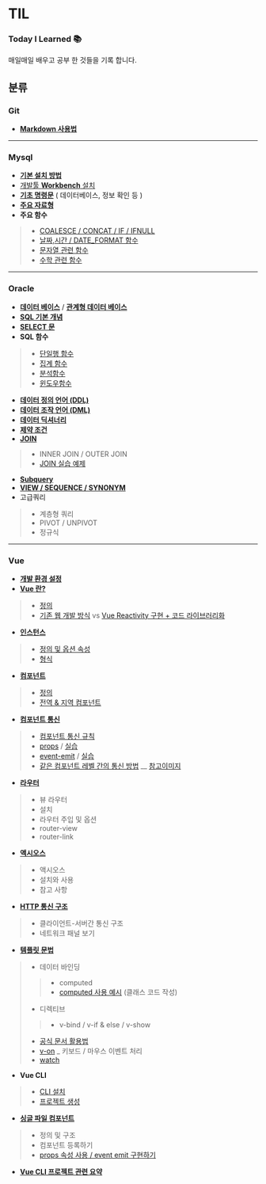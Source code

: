 # TIL 
### Today I Learned 📚
매일매일 배우고 공부 한 것들을 기록 합니다. 

## 분류 
### Git 
 + [**Markdown 사용법**](https://github.com/friedegg818/TIL/blob/master/git/%EB%A7%88%ED%81%AC%EB%8B%A4%EC%9A%B4%20%EC%82%AC%EC%9A%A9%EB%B2%95)
* * * 
### Mysql 
 + [**기본 설치 방법**](https://github.com/friedegg818/TIL/blob/master/mysql/0.%20%EA%B8%B0%EB%B3%B8%20%EC%84%A4%EC%B9%98.txt)
 + [개발툴 **Workbench** 설치](https://github.com/friedegg818/TIL/blob/master/mysql/1.%20workbench%20%EC%84%A4%EC%B9%98.md)
 + [**기초 명령문**](https://github.com/friedegg818/TIL/blob/master/mysql/2.%20%EA%B8%B0%EC%B4%88%20%EB%AA%85%EB%A0%B9%EB%AC%B8.md) ( 데이터베이스, 정보 확인 등 ) 
 + [**주요 자료형**](https://github.com/friedegg818/TIL/blob/master/mysql/3.%20%EC%A3%BC%EC%9A%94%20%EC%9E%90%EB%A3%8C%ED%98%95.md)
 + **주요 함수**
 > - [COALESCE / CONCAT / IF / IFNULL](https://github.com/friedegg818/TIL/blob/master/mysql/4.%20%EC%A3%BC%EC%9A%94%20%ED%95%A8%EC%88%98.md)
 > - [날짜,시간 / DATE_FORMAT 함수](https://github.com/friedegg818/TIL/blob/master/mysql/4.%20%EC%A3%BC%EC%9A%94%ED%95%A8%EC%88%98(%EB%82%A0%EC%A7%9C%2C%EC%8B%9C%EA%B0%84).md)  
 > - [문자열 관련 함수](https://github.com/friedegg818/TIL/blob/master/mysql/4.%20%EC%A3%BC%EC%9A%94%20%ED%95%A8%EC%88%98%20(%EB%AC%B8%EC%9E%90%EC%97%B4%20%EA%B4%80%EB%A0%A8).md)
 > - [수학 관련 함수](https://github.com/friedegg818/TIL/blob/master/mysql/4.%20%EC%A3%BC%EC%9A%94%20%ED%95%A8%EC%88%98%20(%EC%88%98%ED%95%99%20%EA%B4%80%EB%A0%A8).md)
* * * 
### Oracle
 + [**데이터 베이스**](https://github.com/friedegg818/TIL/blob/master/Oracle/1.%EB%8D%B0%EC%9D%B4%ED%84%B0%EB%B2%A0%EC%9D%B4%EC%8A%A4.md) / [**관계형 데이터 베이스**](https://github.com/friedegg818/TIL/blob/master/Oracle/2.%20%EA%B4%80%EA%B3%84%ED%98%95%20%EB%8D%B0%EC%9D%B4%ED%84%B0%20%EB%B2%A0%EC%9D%B4%EC%8A%A4.md)
 + [**SQL 기본 개념**](https://github.com/friedegg818/TIL/blob/master/Oracle/3.%EA%B8%B0%EB%B3%B8%EC%A0%81%EC%9D%B8%20SQL.md)
 + [**SELECT 문**](https://github.com/friedegg818/TIL/blob/master/Oracle/4.SELECT%EB%AC%B8%20.md)
 + **SQL 함수** 
 > - [단일행 함수](https://github.com/friedegg818/TIL/blob/master/Oracle/5.%20%EB%8B%A8%EC%9D%BC%ED%96%89%20%ED%95%A8%EC%88%98.md)
 > - [집계 함수](https://github.com/friedegg818/TIL/blob/master/Oracle/6.%EC%A7%91%EA%B3%84%ED%95%A8%EC%88%98.md)
 > - [분석함수](https://github.com/friedegg818/TIL/blob/master/Oracle/7.%EB%B6%84%EC%84%9D%ED%95%A8%EC%88%98.md)
 > - [윈도우함수](https://github.com/friedegg818/TIL/blob/master/Oracle/8.%EC%9C%88%EB%8F%84%EC%9A%B0%ED%95%A8%EC%88%98.md)
 + [**데이터 정의 언어 (DDL)**](https://github.com/friedegg818/TIL/blob/master/Oracle/9.%20%EB%8D%B0%EC%9D%B4%ED%84%B0%20%EC%A0%95%EC%9D%98%20%EC%96%B8%EC%96%B4.md)
 + [**데이터 조작 언어 (DML)**](https://github.com/friedegg818/TIL/blob/master/Oracle/10.%20%EB%8D%B0%EC%9D%B4%ED%84%B0%20%EC%A1%B0%EC%9E%91%20%EC%96%B8%EC%96%B4.md)
 + [**데이터 딕셔너리**](https://github.com/friedegg818/TIL/blob/master/Oracle/11.%20%EB%8D%B0%EC%9D%B4%ED%84%B0%20%EB%94%95%EC%85%94%EB%84%88%EB%A6%AC.md)
 + [**제약 조건**](https://github.com/friedegg818/TIL/blob/master/Oracle/12.%20%EC%A0%9C%EC%95%BD%EC%A1%B0%EA%B1%B4.md)
 + [**JOIN**](https://github.com/friedegg818/TIL/blob/master/Oracle/13.%20%EC%A1%B0%EC%9D%B8.md)
 > - INNER JOIN / OUTER JOIN 
 > - [JOIN 실습 예제](https://github.com/friedegg818/TIL/blob/master/Oracle/13-1.%20%EC%A1%B0%EC%9D%B8%20%EC%8B%A4%EC%8A%B5.sql)
 + [**Subquery**](https://github.com/friedegg818/TIL/blob/master/Oracle/14.%20%EC%84%9C%EB%B8%8C%EC%BF%BC%EB%A6%AC.sql)
 + [**VIEW / SEQUENCE / SYNONYM**](https://github.com/friedegg818/TIL/blob/master/Oracle/15.%20%EB%B7%B0,%20%EC%8B%9C%ED%80%80%EC%8A%A4,%20%EC%8B%9C%EB%85%B8%EB%8B%98.md)
 + 고급쿼리 
 > - 계층형 쿼리 
 > - PIVOT / UNPIVOT
 > - 정규식
* * * 
### Vue 
 + [**개발 환경 설정**](https://github.com/friedegg818/TIL/blob/master/Vue/0.%20%EA%B0%9C%EB%B0%9C%20%ED%99%98%EA%B2%BD%20%EC%84%A4%EC%A0%95/%EA%B0%9C%EB%B0%9C%20%ED%99%98%EA%B2%BD%20%EC%84%A4%EC%A0%95.md)
 + [**Vue 란?**](https://github.com/friedegg818/TIL/tree/master/Vue/1.%20Vue.js) 
 > - [정의](https://github.com/friedegg818/TIL/blob/master/Vue/1.%20Vue.js/1.%20Vue%20%EC%A0%95%EC%9D%98.png) 
 > - [기존 웹 개발 방식](https://github.com/friedegg818/TIL/blob/master/Vue/1.%20Vue.js/2.%20web-dev.html) vs [Vue Reactivity 구현 + 코드 라이브러리화](https://github.com/friedegg818/TIL/blob/master/Vue/1.%20Vue.js/3.%20vue-way.html) 
 + [**인스턴스**](https://github.com/friedegg818/TIL/tree/master/Vue/2.%20%EC%9D%B8%EC%8A%A4%ED%84%B4%EC%8A%A4)
 > - [정의 및 옵션 속성](https://github.com/friedegg818/TIL/blob/master/Vue/2.%20%EC%9D%B8%EC%8A%A4%ED%84%B4%EC%8A%A4/About%20%EC%9D%B8%EC%8A%A4%ED%84%B4%EC%8A%A4.md)
 > - [형식](https://github.com/friedegg818/TIL/blob/master/Vue/2.%20%EC%9D%B8%EC%8A%A4%ED%84%B4%EC%8A%A4/instance.html)
 + [**컴포넌트**](https://github.com/friedegg818/TIL/tree/master/Vue/3.%20%EC%BB%B4%ED%8F%AC%EB%84%8C%ED%8A%B8)
 > - [정의](https://github.com/friedegg818/TIL/blob/master/Vue/3.%20%EC%BB%B4%ED%8F%AC%EB%84%8C%ED%8A%B8/%EC%BB%B4%ED%8F%AC%EB%84%8C%ED%8A%B8.md)
 > - [전역 & 지역 컴포넌트](https://github.com/friedegg818/TIL/blob/master/Vue/3.%20%EC%BB%B4%ED%8F%AC%EB%84%8C%ED%8A%B8/%EC%BB%B4%ED%8F%AC%EB%84%8C%ED%8A%B8.md)
 + [**컴포넌트 통신**](https://github.com/friedegg818/TIL/tree/master/Vue/4.%20%EC%BB%B4%ED%8F%AC%EB%84%8C%ED%8A%B8%20%ED%86%B5%EC%8B%A0)
 > - [컴포넌트 통신 규칙](https://github.com/friedegg818/TIL/blob/master/Vue/4.%20%EC%BB%B4%ED%8F%AC%EB%84%8C%ED%8A%B8%20%ED%86%B5%EC%8B%A0/%EC%BB%B4%ED%8F%AC%EB%84%8C%ED%8A%B8%20%ED%86%B5%EC%8B%A0%20%EA%B7%9C%EC%B9%99.md)
 > - [props](https://github.com/friedegg818/TIL/blob/master/Vue/4.%20%EC%BB%B4%ED%8F%AC%EB%84%8C%ED%8A%B8%20%ED%86%B5%EC%8B%A0/props%20%EC%86%8D%EC%84%B1.md) / [실습](https://github.com/friedegg818/TIL/blob/master/Vue/4.%20%EC%BB%B4%ED%8F%AC%EB%84%8C%ED%8A%B8%20%ED%86%B5%EC%8B%A0/props.html)
 > - [event-emit](https://github.com/friedegg818/TIL/blob/master/Vue/4.%20%EC%BB%B4%ED%8F%AC%EB%84%8C%ED%8A%B8%20%ED%86%B5%EC%8B%A0/event%20emit.md) / [실습](https://github.com/friedegg818/TIL/blob/master/Vue/4.%20%EC%BB%B4%ED%8F%AC%EB%84%8C%ED%8A%B8%20%ED%86%B5%EC%8B%A0/event-emit.html)
 > - [같은 컴포넌트 레벨 간의 통신 방법](https://github.com/friedegg818/TIL/blob/master/Vue/4.%20%EC%BB%B4%ED%8F%AC%EB%84%8C%ED%8A%B8%20%ED%86%B5%EC%8B%A0/component-same-level.html) __ [참고이미지](https://github.com/friedegg818/TIL/blob/master/Vue/img/%EC%9D%91%EC%9A%A92.png)
 + [**라우터**](https://github.com/friedegg818/TIL/blob/master/Vue/5.%20%EB%9D%BC%EC%9A%B0%ED%84%B0/%EB%B7%B0%20%EB%9D%BC%EC%9A%B0%ED%84%B0.md)
 > - 뷰 라우터
 > - 설치 
 > - 라우터 주입 및 옵션 
 > - router-view 
 > - router-link
 + [**액시오스**](https://github.com/friedegg818/TIL/blob/master/Vue/6.%20%EC%95%A1%EC%8B%9C%EC%98%A4%EC%8A%A4/%EC%95%A1%EC%8B%9C%EC%98%A4%EC%8A%A4.md)
 > - 액시오스
 > - 설치와 사용 
 > - 참고 사항
 + [**HTTP 통신 구조**](https://github.com/friedegg818/TIL/blob/master/Vue/7.%20HTTP%20%ED%86%B5%EC%8B%A0%20%EA%B5%AC%EC%A1%B0/HTTP%20%ED%86%B5%EC%8B%A0%20%EA%B5%AC%EC%A1%B0.md)
 > - 클라이언트-서버간 통신 구조 
 > - 네트워크 패널 보기
 + [**템플릿 문법**](https://github.com/friedegg818/TIL/blob/master/Vue/8.%20%ED%85%9C%ED%94%8C%EB%A6%BF%20%EB%AC%B8%EB%B2%95/%EA%B8%B0%EB%B3%B8%20%ED%85%9C%ED%94%8C%EB%A6%BF%20%EB%AC%B8%EB%B2%95.md)
 > - 데이터 바인딩 
 > > - computed 
 > > - [computed 사용 예시](https://github.com/friedegg818/TIL/blob/master/Vue/8.%20%ED%85%9C%ED%94%8C%EB%A6%BF%20%EB%AC%B8%EB%B2%95/computed%EB%A1%9C%20%ED%81%B4%EB%9E%98%EC%8A%A4%EC%BD%94%EB%93%9C%20%EC%9E%91%EC%84%B1%ED%95%98%EA%B8%B0.md) (클래스 코드 작성)
 > - 디렉티브 
 > > - v-bind / v-if & else / v-show 
 > - [공식 문서 활용법](https://github.com/friedegg818/TIL/blob/master/Vue/8.%20%ED%85%9C%ED%94%8C%EB%A6%BF%20%EB%AC%B8%EB%B2%95/%EA%B3%B5%EC%8B%9D%20%EB%AC%B8%EC%84%9C%20%ED%99%9C%EC%9A%A9%ED%95%98%EA%B8%B0.md)
 > - [v-on](https://github.com/friedegg818/TIL/blob/master/Vue/8.%20%ED%85%9C%ED%94%8C%EB%A6%BF%20%EB%AC%B8%EB%B2%95/v-on%20%EC%9C%BC%EB%A1%9C%20%ED%82%A4%EB%B3%B4%EB%93%9C%2C%20%EB%A7%88%EC%9A%B0%EC%8A%A4%20%EC%9D%B4%EB%B2%A4%ED%8A%B8%20%EC%B2%98%EB%A6%AC.md)  _  키보드 / 마우스 이벤트 처리 
 > - [watch](https://github.com/friedegg818/TIL/blob/master/Vue/8.%20%ED%85%9C%ED%94%8C%EB%A6%BF%20%EB%AC%B8%EB%B2%95/watch.md)
 + **Vue CLI**
 > - [CLI 설치](https://github.com/friedegg818/TIL/blob/master/Vue/9.%20CLI/CLI%20%EC%84%A4%EC%B9%98.md)
 > - [프로젝트 생성](https://github.com/friedegg818/TIL/blob/master/Vue/9.%20CLI/%ED%94%84%EB%A1%9C%EC%A0%9D%ED%8A%B8%20%EC%83%9D%EC%84%B1.md)
 + [**싱글 파일 컴포넌트**](https://github.com/friedegg818/TIL/blob/master/Vue/10.%20%EC%8B%B1%EA%B8%80%20%ED%8C%8C%EC%9D%BC%20%EC%BB%B4%ED%8F%AC%EB%84%8C%ED%8A%B8/%EC%8B%B1%EA%B8%80%20%ED%8C%8C%EC%9D%BC%20%EC%BB%B4%ED%8F%AC%EB%84%8C%ED%8A%B8.md)
 > - 정의 및 구조 
 > - 컴포넌트 등록하기 
 > - [props 속성 사용 / event emit 구현하기](https://github.com/friedegg818/TIL/tree/master/Vue/10.%20%EC%8B%B1%EA%B8%80%20%ED%8C%8C%EC%9D%BC%20%EC%BB%B4%ED%8F%AC%EB%84%8C%ED%8A%B8/props-event%20emit%20%EA%B4%80%EB%A0%A8%20%EC%BD%94%EB%93%9C)
+ [**Vue CLI 프로젝트 관련 요약**](https://github.com/friedegg818/TIL/blob/master/Vue/10.%20%EC%8B%B1%EA%B8%80%20%ED%8C%8C%EC%9D%BC%20%EC%BB%B4%ED%8F%AC%EB%84%8C%ED%8A%B8/CLI%20%ED%94%84%EB%A1%9C%EC%A0%9D%ED%8A%B8%20%EC%9A%94%EC%95%BD.md)
